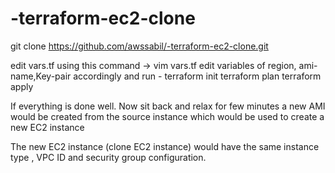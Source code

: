 # -terraform-ec2-clone
 
git clone https://github.com/awssabil/-terraform-ec2-clone.git

edit vars.tf using this command ->  vim vars.tf
edit variables of region, ami-name,Key-pair accordingly
and run -
terraform init
terraform plan
terraform apply

If everything is done well.  Now sit back and relax for few minutes a new AMI would be created from the source instance which would be used to create a new EC2 instance

The new EC2 instance (clone EC2 instance) would have the same instance type , VPC ID and security group configuration.
